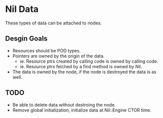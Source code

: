 # Nil Data

These types of data can be attached to nodes.

## Desgin Goals

- Resources should be POD types.
- Pointers are owned by the origin of the data.
  - ie. Resource ptrs created by calling code is owned by calling code.
  - ie. Resource ptrs fetched by a find method is owned by Nil.
- The data is owned by the node, if the node is destroyed the data is as well.

## TODO
- Be able to delete data without destroing the node.
- Remove global initialization, initialize data at Nil::Engine CTOR time.